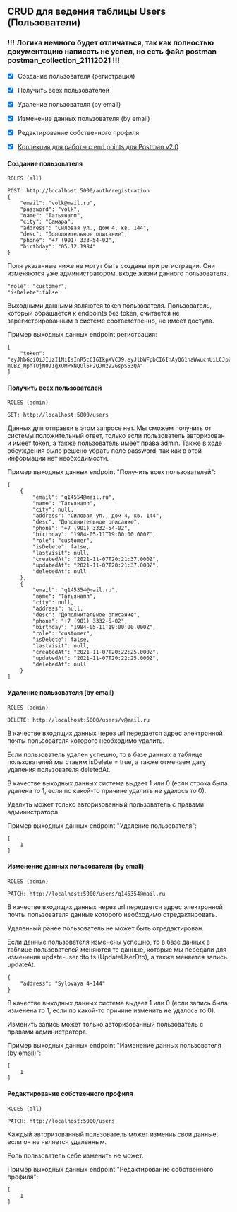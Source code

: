 ## CRUD для ведения таблицы Users (Пользователи)

### !!! Логика немного будет отличаться, так как полностью документацию написать не успел, но есть файл postman postman_collection_21112021 !!!

- [X] Создание пользователя (регистрация)
- [X] Получить всех пользователей
- [X] Удаление пользователя (by email)
- [X] Изменение данных пользователя (by email)
- [X] Редактирование собственного профиля
  
- [X] [Коллекция для работы с end points для Postman v2.0](../task.core.postman_collection_21112021.json)


#### Создание пользователя 

```
ROLES (all)

POST: http://localhost:5000/auth/registration
{
    "email": "volk@mail.ru",
    "password": "volk",
    "name": "Татьянапп",
    "city": "Самара",
    "address": "Силовая ул., дом 4, кв. 144",
    "desc": "Дополнительное описание",
    "phone": "+7 (901) 333-54-02",
    "birthday": "05.12.1984"
}
```
Поля указанные ниже не могут быть созданы при регистрации. Они изменяются уже администратором, входе жизни данного пользователя.
```
"role": "customer",
"isDelete":false
```
Выходными данными являются token пользователя. Пользователь, который обращается к endpoints без token, считается не зарегистрированным в системе соответственно, не имеет доступа.

Пример выходных данных endpoint регистрация:

```
[
    "token": "eyJhbGciOiJIUzI1NiIsInR5cCI6IkpXVCJ9.eyJlbWFpbCI6InAyQG1haWwucnUiLCJpZCI6Nywicm9sZSI6ImN1c3RvbWVyIiwiaWF0IjoxNjM2MzE3MzQ5LCJleHAiOjE2MzY0MDM3NDl9.-mCBZ_MphTUjN0J1gXUMPxNQOl5P2QJMz92GspS53QA"
]
```

#### Получить всех пользователей

```
ROLES (admin)

GET: http://localhost:5000/users
```
Данных для отправки в этом запросе нет. Мы сможем получить от системы положительный ответ, только если пользователь авторизован и имеет token, а также пользователь имеет права admin. Также в ходе обсуждения было решено убрать поле password, так как в этой информации нет необходимости.

Пример выходных данных endpoint "Получить всех пользователей":

```
[
    {
        "email": "q14554@mail.ru",
        "name": "Татьянапп",
        "city": null,
        "address": "Силовая ул., дом 4, кв. 144",
        "desc": "Дополнительное описание",
        "phone": "+7 (901) 3332-54-02",
        "birthday": "1984-05-11T19:00:00.000Z",
        "role": "customer",
        "isDelete": false,
        "lastVisit": null,
        "createdAt": "2021-11-07T20:21:37.000Z",
        "updatedAt": "2021-11-07T20:21:37.000Z",
        "deletedAt": null
    },
    {
        "email": "q145354@mail.ru",
        "name": "Татьянапп",
        "city": null,
        "address": null,
        "desc": "Дополнительное описание",
        "phone": "+7 (901) 3332-5-02",
        "birthday": "1984-05-11T19:00:00.000Z",
        "role": "customer",
        "isDelete": false,
        "lastVisit": null,
        "createdAt": "2021-11-07T20:22:25.000Z",
        "updatedAt": "2021-11-07T20:22:25.000Z",
        "deletedAt": null
    }
]
```

#### Удаление пользователя (by email)

```
ROLES (admin)

DELETE: http://localhost:5000/users/v@mail.ru
```

В качестве входящих данных через url передается адрес электронной почты пользователя которого необходимо удалить.

Если пользователь удален успешно, то в базе данных в таблице пользователей мы ставим isDelete = true, а также отмечаем дату удаления пользователя deletedAt.

В качестве выходных данных система выдает 1 или 0 (если строка была удалена то 1, если по какой-то причине удалить не удалось то 0).

Удалить может только авторизованный пользователь с правами администратора.

Пример выходных данных endpoint "Удаление пользователя":

```
[
    1
]
```

#### Изменение данных пользователя (by email)

```
ROLES (admin)

PATCH: http://localhost:5000/users/q145354@mail.ru

```

В качестве входящих данных через url передается адрес электронной почты пользователя данные которого необходимо отредактировать.

Удаленный ранее пользователь не может быть отредактирован.

Если данные пользователя изменены успешно, то в базе данных в таблице пользователей меняются те данные, которые мы передали для изменения update-user.dto.ts (UpdateUserDto), а также меняется запись updateAt.

```
{
    "address": "Sylovaya 4-144"
}
```

В качестве выходных данных система выдает 1 или 0 (если запись была изменена то 1, если по какой-то причине изменить не удалось то 0).

Изменить запись может только авторизованный пользователь с правами администратора.

Пример выходных данных endpoint "Изменение данных пользователя (by email)":
```
[
    1
]
```

#### Редактирование собственного профиля

```
ROLES (all)

PATCH: http://localhost:5000/users
```
Каждый авторизованный пользователь может измениь свои данные, если он не является удаленным.

Роль пользователь себе изменить не может.

Пример выходных данных endpoint "Редактирование собственного профиля":
```
[
    1
]
```

